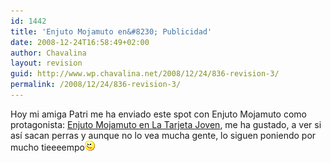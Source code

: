 ```yaml
---
id: 1442
title: 'Enjuto Mojamuto en&#8230; Publicidad'
date: 2008-12-24T16:58:49+02:00
author: Chavalina
layout: revision
guid: http://www.wp.chavalina.net/2008/12/24/836-revision-3/
permalink: /2008/12/24/836-revision-3/
---
```

Hoy mi amiga Patri me ha enviado este spot con Enjuto Mojamuto como protagonista: <a href="http://www.madridmas26.com/enjuto/" target="_blank">Enjuto Mojamuto en La Tarjeta Joven</a>, me ha gustado, a ver si as&iacute; sacan perras y aunque no lo vea mucha gente, lo siguen poniendo por mucho tieeeempo![emo](/imagenes/emoticonos/guino.gif)